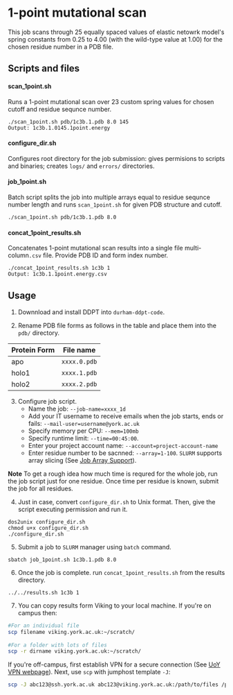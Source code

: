 # 1-point mutational scan
This job scans through 25 equally spaced values of elastic netowrk model's spring constants from 0.25 to 4.00 (with the wild-type value at 1.00) for the chosen residue number in a PDB file.

## Scripts and files
#### scan_1point.sh
Runs a 1-point mutational scan over 23 custom spring values for chosen cutoff and residue sequnce number.

    ./scan_1point.sh pdb/1c3b.1.pdb 8.0 145
    Output: 1c3b.1.0145.1point.energy

#### configure_dir.sh
Configures root directory for the job submission: gives permisions to scripts and binaries; creates `logs/` and `errors/` directories.

#### job_1point.sh
Batch script splits the job into multiple arrays equal to residue sequnce number length and runs `scan_1point.sh` for given PDB structure and cutoff.

    ./scan_1point.sh pdb/1c3b.1.pdb 8.0

#### concat_1point_results.sh
Concatenates 1-point mutational scan results into a single file multi-column`.csv` file. Provide PDB ID and form index number.

    ./concat_1point_results.sh 1c3b 1
    Output: 1c3b.1.1point.energy.csv

## Usage
1. Downnload and install DDPT into `durham-ddpt-code`.

2. Rename PDB file forms as follows in the table and place them into the `pdb/` directory. 

| Protein Form | File name      |
|--------------|----------------|
| apo          | `xxxx.0.pdb`   |
| holo1        | `xxxx.1.pdb`   |
| holo2        | `xxxx.2.pdb`   |

3. Configure job script.
    - Name the job: `--job-name=xxxx_1d`
    - Add your IT username to receive emails when the job starts, ends or fails: `--mail-user=username@york.ac.uk`
    - Specify memory per CPU: `--mem=100mb`
    - Specify runtime limit: `--time=00:45:00`. 
    - Enter your project account name: `--account=project-account-name`
    - Enter residue number to be sacnned: `--array=1-100`. `SLURM` supports array slicing (See  [Job Array Support](https://slurm.schedmd.com/job_array.html)).

**Note** To get a rough idea how much time is requred for the whole job, run the job script just for one residue. Once time per residue is known, submit the job for all residues.

4. Just in case, convert `configure_dir.sh` to Unix format. Then, give the script executing permission and run it.

```shell
dos2unix configure_dir.sh
chmod u+x configure_dir.sh
./configure_dir.sh
```

5. Submit a job to `SLURM` manager using `batch` command.
```shell
sbatch job_1point.sh 1c3b.1.pdb 8.0
```

6. Once the job is complete. run `concat_1point_results.sh` from the results directory. 
```shell
../../results.sh 1c3b 1
```

7. You can copy results form Viking to your local machine. If you're on campus then:
```bash
#For an individual file
scp filename viking.york.ac.uk:~/scratch/
 
#For a folder with lots of files
scp -r dirname viking.york.ac.uk:~/scratch/
```

If you're off-campus, first establish VPN for a secure connection (See [UoY VPN webpage](https://www.york.ac.uk/it-services/services/vpn/)). Next, use `scp` with jumphost template `-J`:

```bash
scp -J abc123@ssh.york.ac.uk abc123@viking.york.ac.uk:/path/to/files /path/to/destination
```